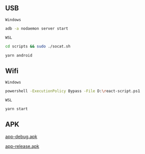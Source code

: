 ## USB
`Windows`
```bash
adb -a nodaemon server start
```
`WSL`
```bash
cd scripts && sudo ./socat.sh
```
```bash
yarn android
```

## Wifi
`Windows`
```bash
powershell -ExecutionPolicy Bypass -File D:\react-script.ps1
```
`WSL`
```bash
yarn start
```

## APK
[app-debug.apk](./android/app/build/outputs/apk/debug/app-debug.apk)

[app-release.apk](./android/app/build/outputs/apk/release/app-release.apk)